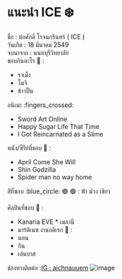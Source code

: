 # แนะนำ ICE  :snowflake: 
ชื่อ  : ต่อศักดิ์ โรจนกรินทร์ ( ICE ) <br>
วันเกิด : 18 มีนาคม 2549 <br>
จบมาจาก : นนทบุรีวิทยาลัย <br>
ชอบกินอะไร  :curry:   : 
* ราเม็ง
* โมจิ
* ข้าวปั้น

อนิเมะ :fingers_crossed: 
* Sword Art Online
* Happy Sugar Life That Time
* I Got Reincarnated as a Slime
 
หนัง/ซีรีย์ที่ชอบ :troll:  :                                                                                                                                                                                                          
* April Come She Will 
* Shin Godzilla
* Spider man no way home

สีที่ชอบ  :blue_circle: :purple_circle:  :green_circle:   : ฟ้า ม่วง เขียว

ศิลปินที่ชอบ :microphone:  : 
* Kanaria EVE                                                                                                                                                                                                                    * เมลานี
* มาร์ติเนซ
งานอดิเรก :selfie:  : 
* นอน
* กิน
* เล่นบาส

ช่องทางติดต่อ :[IG :  aichnauuem](https://www.instagram.com/aichnauuem/)
![image](https://github.com/user-attachments/assets/c0f83027-f5ff-4561-964f-2fe57e113572)
